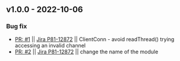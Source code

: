 ## v1.0.0 - 2022-10-06
### Bug fix
* [PR: #1](https://github.com/perimeter-81/goStrongswanVici/pull/1) || [Jira P81-12872](https://perimeter81.atlassian.net/browse/p81-12872) || ClientConn - avoid readThread() trying accessing an invalid channel
* [PR: #2](https://github.com/perimeter-81/goStrongswanVici/pull/2) || [Jira P81-12872](https://perimeter81.atlassian.net/browse/p81-12872) || change the name of the module
